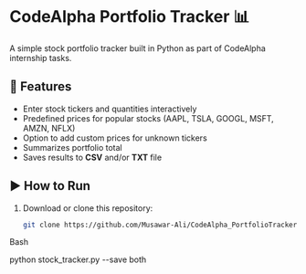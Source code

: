 # CodeAlpha Portfolio Tracker 📊

A simple stock portfolio tracker built in Python as part of  CodeAlpha internship tasks.

## 📌 Features
- Enter stock tickers and quantities interactively
- Predefined prices for popular stocks (AAPL, TSLA, GOOGL, MSFT, AMZN, NFLX)
- Option to add custom prices for unknown tickers
- Summarizes portfolio total
- Saves results to **CSV** and/or **TXT** file

## ▶️ How to Run
1. Download or clone this repository:
   ```bash
   git clone https://github.com/Musawar-Ali/CodeAlpha_PortfolioTracker.git

Bash


python stock_tracker.py --save both

